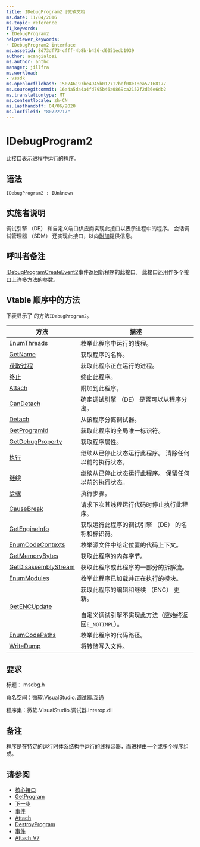 ```yaml
---
title: IDebugProgram2 |微软文档
ms.date: 11/04/2016
ms.topic: reference
f1_keywords:
- IDebugProgram2
helpviewer_keywords:
- IDebugProgram2 interface
ms.assetid: 8d73df73-cfff-4b8b-b426-d6051edb1939
author: acangialosi
ms.author: anthc
manager: jillfra
ms.workload:
- vssdk
ms.openlocfilehash: 150746197be4945b012717bef08e18ea57168177
ms.sourcegitcommit: 16a4a5da4a4fd795b46a0869ca2152f2d36e6db2
ms.translationtype: MT
ms.contentlocale: zh-CN
ms.lasthandoff: 04/06/2020
ms.locfileid: "80722717"
---
```

# <a name="idebugprogram2"></a>IDebugProgram2
此接口表示进程中运行的程序。

## <a name="syntax"></a>语法

```
IDebugProgram2 : IUnknown
```

## <a name="notes-for-implementers"></a>实施者说明
 调试引擎 （DE） 和自定义端口供应商实现此接口以表示进程中的程序。 会话调试管理器 （SDM） 还实现此接口，以向[附加](../../../extensibility/debugger/reference/idebugprogram2-attach.md)提供信息。

## <a name="notes-for-callers"></a>呼叫者备注
 [IDebugProgramCreateEvent2](../../../extensibility/debugger/reference/idebugprogramcreateevent2.md)事件返回新程序的此接口。 此接口还用作多个接口上许多方法的参数。

## <a name="methods-in-vtable-order"></a>Vtable 顺序中的方法
 下表显示了 的方法`IDebugProgram2`。

|方法|描述|
|------------|-----------------|
|[EnumThreads](../../../extensibility/debugger/reference/idebugprogram2-enumthreads.md)|枚举此程序中运行的线程。|
|[GetName](../../../extensibility/debugger/reference/idebugprogram2-getname.md)|获取程序的名称。|
|[获取过程](../../../extensibility/debugger/reference/idebugprogram2-getprocess.md)|获取此程序正在运行的进程。|
|[终止](../../../extensibility/debugger/reference/idebugprogram2-terminate.md)|终止此程序。|
|[Attach](../../../extensibility/debugger/reference/idebugprogram2-attach.md)|附加到此程序。|
|[CanDetach](../../../extensibility/debugger/reference/idebugprogram2-candetach.md)|确定调试引擎 （DE） 是否可以从程序分离。|
|[Detach](../../../extensibility/debugger/reference/idebugprogram2-detach.md)|从该程序分离调试器。|
|[GetProgramId](../../../extensibility/debugger/reference/idebugprogram2-getprogramid.md)|获取此程序的全局唯一标识符。|
|[GetDebugProperty](../../../extensibility/debugger/reference/idebugprogram2-getdebugproperty.md)|获取程序属性。|
|[执行](../../../extensibility/debugger/reference/idebugprogram2-execute.md)|继续从已停止状态运行此程序。 清除任何以前的执行状态。|
|[继续](../../../extensibility/debugger/reference/idebugprogram2-continue.md)|继续从已停止状态运行此程序。 保留任何以前的执行状态。|
|[步骤](../../../extensibility/debugger/reference/idebugprogram2-step.md)|执行步骤。|
|[CauseBreak](../../../extensibility/debugger/reference/idebugprogram2-causebreak.md)|请求下次其线程运行代码时停止执行此程序。|
|[GetEngineInfo](../../../extensibility/debugger/reference/idebugprogram2-getengineinfo.md)|获取运行此程序的调试引擎 （DE） 的名称和标识符。|
|[EnumCodeContexts](../../../extensibility/debugger/reference/idebugprogram2-enumcodecontexts.md)|枚举源文件中给定位置的代码上下文。|
|[GetMemoryBytes](../../../extensibility/debugger/reference/idebugprogram2-getmemorybytes.md)|获取此程序的内存字节。|
|[GetDisassemblyStream](../../../extensibility/debugger/reference/idebugprogram2-getdisassemblystream.md)|获取此程序或此程序的一部分的拆解流。|
|[EnumModules](../../../extensibility/debugger/reference/idebugprogram2-enummodules.md)|枚举此程序已加载并正在执行的模块。|
|[GetENCUpdate](../../../extensibility/debugger/reference/idebugprogram2-getencupdate.md)|获取此程序的编辑和继续 （ENC） 更新。<br /><br /> 自定义调试引擎不实现此方法（应始终返回`E_NOTIMPL`）。|
|[EnumCodePaths](../../../extensibility/debugger/reference/idebugprogram2-enumcodepaths.md)|枚举此程序的代码路径。|
|[WriteDump](../../../extensibility/debugger/reference/idebugprogram2-writedump.md)|将转储写入文件。|

## <a name="requirements"></a>要求
 标题： msdbg.h

 命名空间：微软.VisualStudio.调试器.互通

 程序集：微软.VisualStudio.调试器.Interop.dll

## <a name="remarks"></a>备注
 程序是在特定的运行时体系结构中运行的线程容器，而进程由一个或多个程序组成。

## <a name="see-also"></a>请参阅
- [核心接口](../../../extensibility/debugger/reference/core-interfaces.md)
- [GetProgram](../../../extensibility/debugger/reference/idebugthread2-getprogram.md)
- [下一步](../../../extensibility/debugger/reference/ienumdebugprograms2-next.md)
- [事件](../../../extensibility/debugger/reference/idebugportevents2-event.md)
- [Attach](../../../extensibility/debugger/reference/idebugengine2-attach.md)
- [DestroyProgram](../../../extensibility/debugger/reference/idebugengine2-destroyprogram.md)
- [事件](../../../extensibility/debugger/reference/idebugeventcallback2-event.md)
- [Attach_V7](../../../extensibility/debugger/reference/idebugprogramnode2-attach-v7.md)
